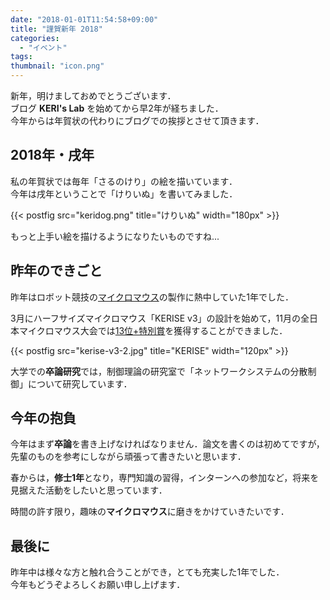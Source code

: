 ```yaml
---
date: "2018-01-01T11:54:58+09:00"
title: "謹賀新年 2018"
categories:
  - "イベント"
tags:
thumbnail: "icon.png"
---
```


新年，明けましておめでとうございます．  
ブログ **KERI's Lab** を始めてから早2年が経ちました．  
今年からは年賀状の代わりにブログでの挨拶とさせて頂きます．
<!--more-->

## 2018年・戌年

私の年賀状では毎年「さるのけり」の絵を描いています．  
今年は戌年ということで「けりいぬ」を書いてみました．

{{< postfig src="keridog.png" title="けりいぬ" width="180px" >}}

もっと上手い絵を描けるようになりたいものですね...

## 昨年のできごと

昨年はロボット競技の[マイクロマウス](http://www.ntf.or.jp/mouse/)の製作に熱中していた1年でした．

3月にハーフサイズマイクロマウス「KERISE v3」の設計を始めて，11月の全日本マイクロマウス大会では[13位+特別賞](/posts/2017-11-22-micromouse2017/)を獲得することができました．

{{< postfig src="kerise-v3-2.jpg" title="KERISE" width="120px" >}}

大学での**卒論研究**では，制御理論の研究室で「ネットワークシステムの分散制御」について研究しています．

## 今年の抱負

今年はまず**卒論**を書き上げなければなりません．論文を書くのは初めてですが，先輩のものを参考にしながら頑張って書きたいと思います．

春からは，**修士1年**となり，専門知識の習得，インターンへの参加など，将来を見据えた活動をしたいと思っています．

時間の許す限り，趣味の**マイクロマウス**に磨きをかけていきたいです．

## 最後に

昨年中は様々な方と触れ合うことができ，とても充実した1年でした．  
今年もどうぞよろしくお願い申し上げます．
